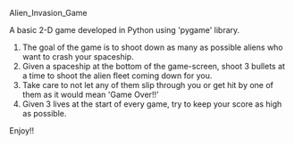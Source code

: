 Alien_Invasion_Game

A basic 2-D game developed in Python using 'pygame' library.

1. The goal of the game is to shoot down as many as possible aliens who want to crash your spaceship.
2. Given a spaceship at the bottom of the game-screen, shoot 3 bullets at a time to shoot the alien fleet coming down for you.
3. Take care to not let any of them slip through you or get hit by one of them as it would mean 'Game Over!!'
4. Given 3 lives at the start of every game, try to keep your score as high as possible.

Enjoy!!
